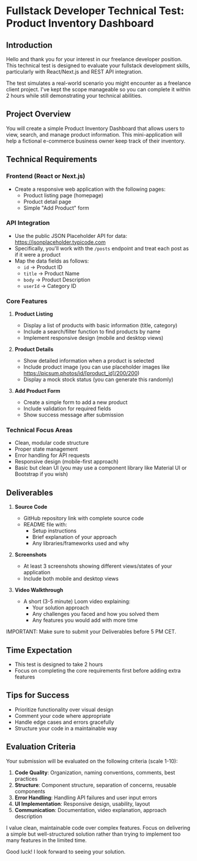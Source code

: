 # Fullstack Developer Technical Test: Product Inventory Dashboard

## Introduction

Hello and thank you for your interest in our freelance developer position. This technical test is designed to evaluate your fullstack development skills, particularly with React/Next.js and REST API integration.

The test simulates a real-world scenario you might encounter as a freelance client project. I've kept the scope manageable so you can complete it within 2 hours while still demonstrating your technical abilities.

## Project Overview

You will create a simple Product Inventory Dashboard that allows users to view, search, and manage product information. This mini-application will help a fictional e-commerce business owner keep track of their inventory.

## Technical Requirements

### Frontend (React or Next.js)
- Create a responsive web application with the following pages:
  - Product listing page (homepage)
  - Product detail page
  - Simple "Add Product" form

### API Integration
- Use the public JSON Placeholder API for data: https://jsonplaceholder.typicode.com
- Specifically, you'll work with the `/posts` endpoint and treat each post as if it were a product
- Map the data fields as follows:
  - `id` → Product ID
  - `title` → Product Name
  - `body` → Product Description
  - `userId` → Category ID

### Core Features
1. **Product Listing**
   - Display a list of products with basic information (title, category)
   - Include a search/filter function to find products by name
   - Implement responsive design (mobile and desktop views)

2. **Product Details**
   - Show detailed information when a product is selected
   - Include product image (you can use placeholder images like https://picsum.photos/id/[product_id]/200/200)
   - Display a mock stock status (you can generate this randomly)

3. **Add Product Form**
   - Create a simple form to add a new product
   - Include validation for required fields
   - Show success message after submission

### Technical Focus Areas
- Clean, modular code structure
- Proper state management
- Error handling for API requests
- Responsive design (mobile-first approach)
- Basic but clean UI (you may use a component library like Material UI or Bootstrap if you wish)

## Deliverables
1. **Source Code**
   - GitHub repository link with complete source code
   - README file with:
     - Setup instructions
     - Brief explanation of your approach
     - Any libraries/frameworks used and why

2. **Screenshots**
   - At least 3 screenshots showing different views/states of your application
   - Include both mobile and desktop views

3. **Video Walkthrough**
   - A short (3-5 minute) Loom video explaining:
     - Your solution approach
     - Any challenges you faced and how you solved them
     - Any features you would add with more time

IMPORTANT: Make sure to submit your Deliverables before 5 PM CET.

## Time Expectation
- This test is designed to take 2 hours
- Focus on completing the core requirements first before adding extra features

## Tips for Success
- Prioritize functionality over visual design
- Comment your code where appropriate
- Handle edge cases and errors gracefully
- Structure your code in a maintainable way

## Evaluation Criteria
Your submission will be evaluated on the following criteria (scale 1-10):

1. **Code Quality**: Organization, naming conventions, comments, best practices
2. **Structure**: Component structure, separation of concerns, reusable components
3. **Error Handling**: Handling API failures and user input errors
4. **UI Implementation**: Responsive design, usability, layout
5. **Communication**: Documentation, video explanation, approach description

I value clean, maintainable code over complex features. Focus on delivering a simple but well-structured solution rather than trying to implement too many features in the limited time.

Good luck! I look forward to seeing your solution.
